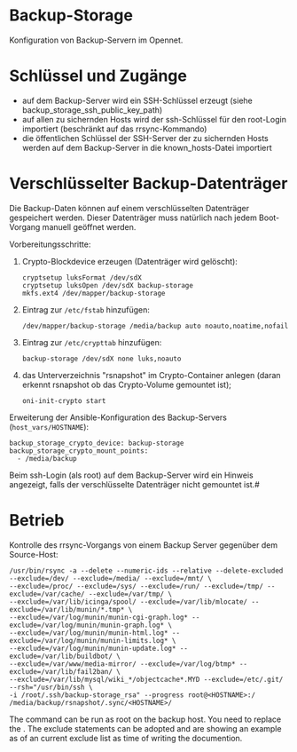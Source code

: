 # Backup-Storage
Konfiguration von Backup-Servern im Opennet.

# Schlüssel und Zugänge
* auf dem Backup-Server wird ein SSH-Schlüssel erzeugt (siehe backup_storage_ssh_public_key_path)
* auf allen zu sichernden Hosts wird der ssh-Schlüssel für den root-Login importiert (beschränkt
  auf das rrsync-Kommando)
* die öffentlichen Schlüssel der SSH-Server der zu sichernden Hosts werden auf dem Backup-Server
  in die known_hosts-Datei importiert

# Verschlüsselter Backup-Datenträger
Die Backup-Daten können auf einem verschlüsselten Datenträger gespeichert werden. Dieser
Datenträger muss natürlich nach jedem Boot-Vorgang manuell geöffnet werden.

Vorbereitungsschritte:
1. Crypto-Blockdevice erzeugen (Datenträger wird gelöscht):
   ```
   cryptsetup luksFormat /dev/sdX
   cryptsetup luksOpen /dev/sdX backup-storage
   mkfs.ext4 /dev/mapper/backup-storage
   ```
2. Eintrag zur `/etc/fstab` hinzufügen:
   ```
   /dev/mapper/backup-storage /media/backup auto noauto,noatime,nofail
   ```
3. Eintrag zur `/etc/crypttab` hinzufügen:
   ```
   backup-storage /dev/sdX none luks,noauto
   ```
4. das Unterverzeichnis "rsnapshot" im Crypto-Container anlegen (daran erkennt rsnapshot ob das Crypto-Volume gemountet ist);
   ```
   oni-init-crypto start
   ```

Erweiterung der Ansible-Konfiguration des Backup-Servers (`host_vars/HOSTNAME`):
```
backup_storage_crypto_device: backup-storage
backup_storage_crypto_mount_points:
  - /media/backup
```

Beim ssh-Login (als root) auf dem Backup-Server wird ein Hinweis angezeigt, falls der verschlüsselte Datenträger nicht gemountet ist.#

# Betrieb

Kontrolle des rrsync-Vorgangs von einem Backup Server gegenüber dem Source-Host:
```
/usr/bin/rsync -a --delete --numeric-ids --relative --delete-excluded --exclude=/dev/ --exclude=/media/ --exclude=/mnt/ \
--exclude=/proc/ --exclude=/sys/ --exclude=/run/ --exclude=/tmp/ --exclude=/var/cache/ --exclude=/var/tmp/ \
--exclude=/var/lib/icinga/spool/ --exclude=/var/lib/mlocate/ --exclude=/var/lib/munin/*.tmp* \
--exclude=/var/log/munin/munin-cgi-graph.log* --exclude=/var/log/munin/munin-graph.log* \
--exclude=/var/log/munin/munin-html.log* --exclude=/var/log/munin/munin-limits.log* \
--exclude=/var/log/munin/munin-update.log* --exclude=/var/lib/buildbot/ \
--exclude=/var/www/media-mirror/ --exclude=/var/log/btmp* --exclude=/var/lib/fail2ban/ \
--exclude=/var/lib/mysql/wiki_*/objectcache*.MYD --exclude=/etc/.git/ --rsh="/usr/bin/ssh \
-i /root/.ssh/backup-storage_rsa" --progress root@<HOSTNAME>:/ /media/backup/rsnapshot/.sync/<HOSTNAME>/
````

The command can be run as root on the backup host. You need to replace the <HOSTNAME>. The exclude statements can be adopted and are showing an example as of an current exclude list as time of writing the documention.
